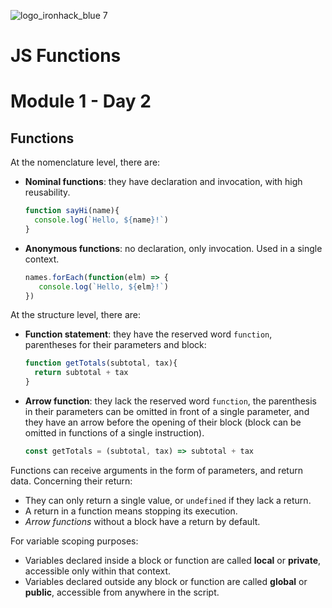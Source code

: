 ![logo_ironhack_blue 7](https://user-images.githubusercontent.com/23629340/40541063-a07a0a8a-601a-11e8-91b5-2f13e4e6b441.png)

# JS Functions
# Module 1 - Day 2

## Functions

At the nomenclature level, there are:

- **Nominal functions**: they have declaration and invocation, with high reusability.
  ````javascript
  function sayHi(name){
    console.log(`Hello, ${name}!`)
  }
  ````
- **Anonymous functions**: no declaration, only invocation. Used in a single context.
  ````javascript
  names.forEach(function(elm) => {
     console.log(`Hello, ${elm}!`)
  })
  ````
  
At the structure level, there are: 
- **Function statement**: they have the reserved word `function`, parentheses for their parameters and block:
  ````javascript
  function getTotals(subtotal, tax){
    return subtotal + tax
  }
  ````
- **Arrow function**: they lack the reserved word `function`, the parenthesis in their parameters can be omitted in front of a single parameter, and they have an arrow before the opening of their block (block can be omitted in functions of a single instruction).
  ````javascript
  const getTotals = (subtotal, tax) => subtotal + tax
  ````
Functions can receive arguments in the form of parameters, and return data. Concerning their return:
- They can only return a single value, or `undefined` if they lack a return.
- A return in a function means stopping its execution.
- _Arrow functions_ without a block have a return by default.

For variable scoping purposes:
- Variables declared inside a block or function are called **local** or **private**, accessible only within that context.
- Variables declared outside any block or function are called **global** or **public**, accessible from anywhere in the script.